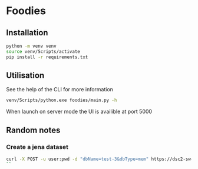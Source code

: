 # Foodies

## Installation

```bash
python -m venv venv
source venv/Scripts/activate
pip install -r requirements.txt
```

## Utilisation

See the help of the CLI for more information

```bash
venv/Scripts/python.exe foodies/main.py -h
```

When launch on server mode the UI is availible at port 5000

## Random notes

### Create a jena dataset

```bash
curl -X POST -u user:pwd -d "dbName=test-3&dbType=mem" https://dsc2-sw-food-delivery-b3a7e3e908fb.herokuapp.com/$/datasets
``
